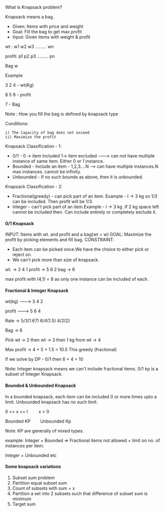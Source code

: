 What is Knapsack problem?

 Knapsack means a bag.
 
 - Given: Items with price and weight
 - Goal: Fill the bag to get max profit
 - Input: Given items with weight & profit
 
 
wt :    w1  w2  w3  ......... wn

profit: p1  p2  p3  ......... pn

Bag w


Example 

3  2  4  - wt(Kg)

8  5  9  - profit 

7  - Bag 


Note : How you fill the bag is defined by knapsack type


Conditions:

    i) The Capacity of bag does not exceed 
    ii) Maximize the profit


Knapsack Classification - 1:

- 0/1 -  0  -> item included 1-> item excluded   ---> can not have multiple instance of same item. 
  Either 0 or 1 instance.
- Bounded  - Include an item - 1,2,3....N --> can have multiple instances.N max instances.
  cannot be infinity.
- Unbounded - If no such bounds as above, then it is unbounded.


Knapsack Classification - 2:

- Fractional(greedy) - can pick part of an item. Example - I -> 3 kg so 1/3 can be included.
  Then profit will be 1/3.
- Integer - can't pick part of an item.Example - I -> 3 kg .If 2 kg space left cannot be included then.
  Can include entirely or completely exclude it.
  


#### 0/1 Knapsack 
INPUT: Items with wt. and profit and a bag(wt = w)
GOAL: Maximize the profit by picking elements and fill bag.
CONSTRAINT: 
 - Each item can be picked once.We have the choice to either pick or reject on.
 - We can't pick more than size of knapsack.

wt. ->     3   4   1
profit ->  5   6   2
bag -> 6 

max profit with  (4,1)  = 8 as only one instance can be included of each.


#### Fractional & Integer Knapsack 

wt(kg)  ---> 3  4  2 

profit  ---> 5  6  4 

Rate ->    5/3(1.67)   6/4(1.5)   4/2(2)

Bag -> 6

Pick wt -> 2 then wt -> 3 then 1 kg from wt -> 4

Max profit  -> 4 + 5 + 1.5 = 10.5 
This greedy (fractional)

If we solve by DP -  0/1
then    6 + 4 = 10


Note: Integer knapsack means we can't include fractional items.
0/1 kp is a subset of Integer Knapsack.


#### Bounded & Unbounded Knapsack 

In a bounded knapsack, each item can be included 0 or more times upto a limit.
Unbounded knapsack has no such limit.

0 <= x <= l   &nbsp;&nbsp;&nbsp;&nbsp;&nbsp;&nbsp;&nbsp;    x > 0

Bounded KP &nbsp;&nbsp;&nbsp;&nbsp;&nbsp;&nbsp; Unbounded Kp

Note: KP are generally of mixed types.

example: Integer + Bounded => Fractional items not allowed + limit 
on no. of instances per item.

Integer + Unbounded etc 


#### Some knapsack variations
1) Subset sum problem
2) Partition equal subset sum
3) Count of subsets with sum = x
4) Partition a set into 2 subsets such that difference of subset sum is minimum
5) Target sum


